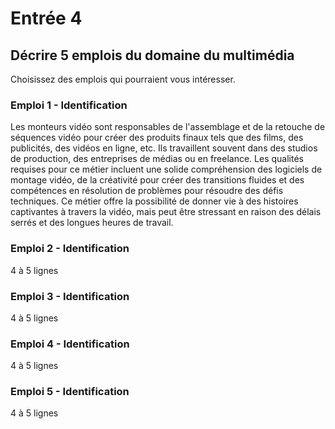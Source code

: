 # Entrée 4
## Décrire 5 emplois du domaine du multimédia
Choisissez des emplois qui pourraient vous intéresser. 

### Emploi 1 - Identification
Les monteurs vidéo sont responsables de l'assemblage et de la retouche de séquences vidéo pour créer des produits finaux tels que des films, des publicités, des vidéos en ligne, etc. Ils travaillent souvent dans des studios de production, des entreprises de médias ou en freelance. Les qualités requises pour ce métier incluent une solide compréhension des logiciels de montage vidéo, de la créativité pour créer des transitions fluides et des compétences en résolution de problèmes pour résoudre des défis techniques. Ce métier offre la possibilité de donner vie à des histoires captivantes à travers la vidéo, mais peut être stressant en raison des délais serrés et des longues heures de travail.

### Emploi 2 - Identification
4 à 5 lignes

### Emploi 3 - Identification
4 à 5 lignes 

### Emploi 4 - Identification
4 à 5 lignes

### Emploi 5 - Identification
4 à 5 lignes


